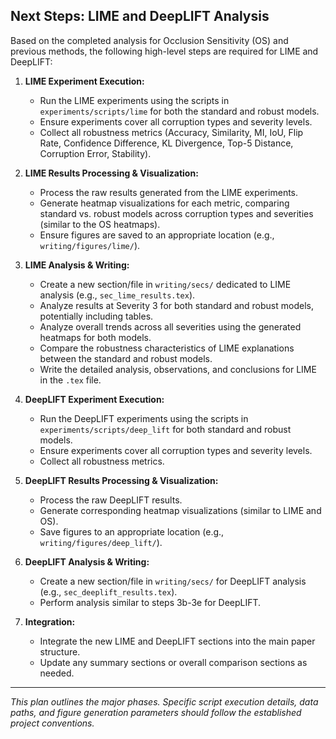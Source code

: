 ## Next Steps: LIME and DeepLIFT Analysis

Based on the completed analysis for Occlusion Sensitivity (OS) and previous methods, the following high-level steps are required for LIME and DeepLIFT:

1.  **LIME Experiment Execution:**
    *   Run the LIME experiments using the scripts in `experiments/scripts/lime` for both the standard and robust models.
    *   Ensure experiments cover all corruption types and severity levels.
    *   Collect all robustness metrics (Accuracy, Similarity, MI, IoU, Flip Rate, Confidence Difference, KL Divergence, Top-5 Distance, Corruption Error, Stability).

2.  **LIME Results Processing & Visualization:**
    *   Process the raw results generated from the LIME experiments.
    *   Generate heatmap visualizations for each metric, comparing standard vs. robust models across corruption types and severities (similar to the OS heatmaps).
    *   Ensure figures are saved to an appropriate location (e.g., `writing/figures/lime/`).

3.  **LIME Analysis & Writing:**
    *   Create a new section/file in `writing/secs/` dedicated to LIME analysis (e.g., `sec_lime_results.tex`).
    *   Analyze results at Severity 3 for both standard and robust models, potentially including tables.
    *   Analyze overall trends across all severities using the generated heatmaps for both models.
    *   Compare the robustness characteristics of LIME explanations between the standard and robust models.
    *   Write the detailed analysis, observations, and conclusions for LIME in the `.tex` file.

4.  **DeepLIFT Experiment Execution:**
    *   Run the DeepLIFT experiments using the scripts in `experiments/scripts/deep_lift` for both standard and robust models.
    *   Ensure experiments cover all corruption types and severity levels.
    *   Collect all robustness metrics.

5.  **DeepLIFT Results Processing & Visualization:**
    *   Process the raw DeepLIFT results.
    *   Generate corresponding heatmap visualizations (similar to LIME and OS).
    *   Save figures to an appropriate location (e.g., `writing/figures/deep_lift/`).

6.  **DeepLIFT Analysis & Writing:**
    *   Create a new section/file in `writing/secs/` for DeepLIFT analysis (e.g., `sec_deeplift_results.tex`).
    *   Perform analysis similar to steps 3b-3e for DeepLIFT.

7.  **Integration:**
    *   Integrate the new LIME and DeepLIFT sections into the main paper structure.
    *   Update any summary sections or overall comparison sections as needed.

---
*This plan outlines the major phases. Specific script execution details, data paths, and figure generation parameters should follow the established project conventions.*
